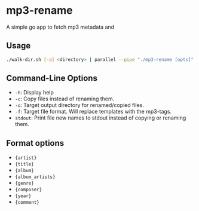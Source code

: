 # mp3-rename
A simple go app to fetch mp3 metadata and 

## Usage

```bash
./walk-dir.sh [-a] <directory> | parallel --pipe "./mp3-rename [opts]"
```

## Command-Line Options

- `-h`: Display help
- `-c`: Copy files instead of renaming them.
- `-o`: Target output directory for renamed/copied files. 
- `-f`: Target file format. Will replace templates with the mp3-tags. 
- `stdout`: Print file new names to stdout instead of copying or renaming them. 

## Format options

- `{artist}`
- `{title}`
- `{album}`
- `{album_artists}`
- `{genre}`
- `{composer}`
- `{year}`
- `{comment}`
